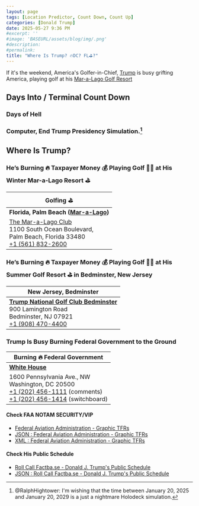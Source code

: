 ```yaml
---
layout: page
tags: [Location Predictor, Count Down, Count Up]
categories: [Donald Trump]
date: 2025-05-27 9:36 PM
#excerpt: ''
#image: 'BASEURL/assets/blog/img/.png'
#description:
#permalink:
title: "Where Is Trump? 🔥DC? FL⛳️?"
---
```


If it's the weekend, America's Golfer-in-Chief, [Trump](https://www.donaldjtrump.com/) is busy grifting America, playing golf at his [Mar-a-Lago Golf Resort](https://www.maralagoclub.com/)

## Days Into / Terminal Count Down 

### Days of Hell

<div id="daysSince"></div>

### Computer, End Trump Presidency Simulation.[^2025]

<div id="daysRemaining"></div>

[^2025]: @RalphHightower: I'm wishing that the time between January 20, 2025 and January 20, 2029 is a just a nightmare Holodeck[^2029] simulation. 

[^2029]: [Begin Program: The Reality Of Building a Holodeck Today / Star Trek](https://www.startrek.com/news/begin-program-the-reality-of-building-a-holodeck-today)<br />Star Trek: The Next Generation<br />Published May 18, 2021<br />By Becca Caddy

## Where Is Trump?

<div class="post-content" id="golf">

<div id="golf-winter">

<h3> He’s Burning 🔥 Taxpayer Money 💰 Playing Golf 🏌️‍♂️ at His Winter Mar-a-Lago Resort ⛳️</h3>

| Golfing ⛳️ |
|---|
| **Florida, Palm Beach ([Mar-a-Lago](https://www.maralagoclub.com/))** |
| [The Mar-a-Lago Club](https://www.maralagoclub.com/)</a><br /> 1100 South Ocean Boulevard, <br /> Palm Beach, Florida 33480 <br /> <a class="page-link" href="tel+15618322600">+1 (561) 832-2600</a> |

</div>

<div id="golf-summer">

<h3> He’s Burning 🔥 Taxpayer Money 💰 Playing Golf 🏌️‍♂️ at His Summer Golf Resort ⛳️ in Bedminster,  New Jersey</h3>

| **New Jersey, Bedminster** |
|---|
| **[Trump National Golf Club Bedminster](https://www.trumpnationalbedminster.com/)** <br /> 900 Lamington Road <br /> Bedminster, NJ 07921 <br /> <a class="post-link" href="tel:+19084704400">+1 (908) 470-4400</a> |

</div>

</div>

<div class="post-content" id="burn">

<h3>Trump Is Busy Burning Federal Government to the Ground</h3>

| Burning 🔥 Federal Government |
|---|
| **[White House](https://www.whitehouse.gov/)** |
| 1600 Pennsylvania Ave., NW <br /> Washington, DC 20500 <br /> <a class="page-link" href="tel:+12024561111">+1 (202) 456-1111</a> (comments) <br /> <a class="page-link" href="tel:+12024561414">+1 (202) 456-1414</a> (switchboard) |

</div>

#### Check FAA NOTAM SECURITY/VIP

- [Federal Aviation Administration - Graphic TFRs](https://tfr.faa.gov/tfr3/?page=list)
- [JSON : Federal Aviation Administration - Graphic TFRs](https://tfr.faa.gov/tfr3/export/json)
- [XML : Federal Aviation Administration - Graphic TFRs](https://tfr.faa.gov/tfr3/export/xml)

#### Check His Public Schedule 

- [Roll Call Factba.se - Donald J. Trump's Public Schedule](https://rollcall.com/factbase/trump/topic/calendar/)
- [JSON : Roll Call Factba.se - Donald J. Trump's Public Schedule](https://media-cdn.factba.se/rss/json/trump/calendar-full.json)

<script>
    // Set your dates here (year, month (0-based), day, hour, minute)
    const startDate = new Date(2025, 0, 19, 0, 0);     // Jan 20, 2025 12:00 PM
    const endDate = new Date(2029, 0, 20, 12, 0, 0);      // Jan 20, 2029, 12:00 PM

    function getDaysDiff(from, to) {
      // Calculate difference in milliseconds
      const msPerDay = 24 * 60 * 60 * 1000;
      return Math.floor((to - from) / msPerDay);
    }

    function fmtPercent(real) {
      const pct = Math.round(real * 10000) / 100;
      percent = pct.toFixed(2);
      return percent;
    }

 function showElement(name) {
    const element = document.getElementById(name);
    if (element != null) {
        document.getElementById(name).style.display = 'block';
    }
}

function hideElement(name) {
    var element = document.getElementById(name);
    if (element != null) {
        element.style.display = 'none';
    }
}

function updateCounters() {
    showElement('burn');
    showElement('golf');
    const now = new Date();
    // Set time to noon for today
    now.setHours(12, 0, 0, 0);
    const daysSince = getDaysDiff(startDate, now);
    const daysRemaining = getDaysDiff(now, endDate);
    const daysTotal = getDaysDiff(startDate, endDate);
    const pctTermCompleted = daysSince / daysTotal;
    const pctTermRemaing = daysRemaining / daysTotal;
    
    weekDay = now.getDay(); // Sunday = 0
    month = now.getMonth(); // January = 0
    monthDay = now.getDate(); // 1-31
    var burn = document.getElementById('burn');
    var golf = document.getElementById('golf');
    
    const holiday = isHoliday(now);
    if (holiday)
        weekDay = 7;
    switch (weekDay) {
        case 0:
        case 6:
        case 7: // out of bounds special: holiday
            showElement('golf');
            hideElement('burn');
            if (isMarALagoOpen(date)) {
                showElement('golf-winter');
                hideElement('golf-summer');
            }
            else {
                showElement('golf-summer');
                hideElement('golf-winter');
            }
            break;
        case 1:
        case 2:
        case 3:
        case 4:
            showElement('burn');
            hideElement('golf');
            break;
        case 5: // special case: check time
            if (now.getHour() > 16) {
                showElement('golf');
                hideElement('burn');
           }
            else {
                showElement('burn');
                hideElement('golf');
            }
            break;
    }

    document.getElementById('daysSince').textContent = daysSince >= 0 ? daysSince + " days " + fmtPercent(pctTermCompleted) + "%" : "Event is in the future";
    document.getElementById('daysRemaining').textContent = daysRemaining >= 0 ? daysRemaining + " days " + fmtPercent(pctTermRemaing) + "%" : "Event has passed";
}

    updateCounters();
    
function isHoliday(date) {
    retVal = floatingHoliday(date);
    if (! retVal)
        retVal = fixedHoliday(date);
    return (retVal);
}

//floating holidays (shift to Friday or Monday if on weekend)
//1. New Year's Day (January 1)
//2. Juneteenth National Independence Day (June 19)
//3. Independence Day (July 4)
//4. Veterans Day (November 11)
//5. Christmas Day (December 25)
function floatingHoliday(param) { // 1

    const today = new Date(param);
    const monthDay = today.getDate(); // 1-31

    shift = 0;
    day = today.getDay();
    switch (day) { //2
        case 0: // Sunday
            shift = 1;
            break;
        case 6: // Saturday
            shift = -1;
            break;
    } //2

    var retVal = false;

    floatDay = new Date(today);
    floatDay.setDate(today.getDate() + shift);
    const month = floatDay.getMonth() + 1; // January = 0
    const weekDay = floatDay.getDay(); // Sunday = 0
    const dateMonth = floatDay.getDate();
    switch (month) { //2
        // January 1 (12/31, 1/2)
        case 1: // January
            retVal = (dateMonth == 1 ? true : (dateMonth - shift) == 1 ? true : false);
            break;
        // June 19 (6/18, 6/20)
        case 6: // June
            retVal = (dateMonth == 19 ? true : (dateMonth - shift) == 19 ? true : false);
            break;
        // July 4 (7/3, 7/5)
        case 7: // July
            retVal = (dateMonth == 4 ? true : (dateMonth - shift) == 19 ? true : false);
            break;
        // November 11 (11/10, 11/12)
        case 11: // November
            retVal = (dateMonth == 11 ? true : (dateMonth - shift) == 19 ? true : false);
            break;
        // December 25 (12/24, 12/26, 12/31: NYD)
        case 12: // December
            retVal = (dateMonth == 25 ? true : (dateMonth - shift) == 19 ? true : false)
                || ((dateMonth == 31) && (shift == -1) ? true: false);
//            retVal = (dateMonth == 25 ? true : (dateMonth - shift) = 25) ?  || (dateMonth == 31) && (shift == -1) ? true : false);
            break;
    } //2
    return (retVal);
} //1

//Fixed (fixed day of week)
//1. Birthday of Martin Luther King, Jr. (Third Monday in January) [15-21]
//2. Washington's Birthday (Also known as Presidents Day; third Monday in February) [15-21]
//3. Memorial Day (Last Monday in May) [25-31]
//4. Labor Day (First Monday in September) [01-07]
//5. Columbus Day (Second Monday in October) [08-14]
//6. Thanksgiving Day (Fourth Thursday in November) [22-28]
function fixedHoliday(param) { //1
    retVal = false;
    now = new Date(param);
    const month = now.getMonth() + 1;
    const weekDay = now.getDay(); // Sunday = 0
    const dateMonth = now.getDate();

    if (month != 11) { //2
        switch (weekDay) { //3
            case 1: // Monday
                switch (month) { //4
                    // Birthday of Martin Luther King, Jr. (Third Monday in January) [15-21]
                    case 1: // January
                        // Washington's Birthday (Also known as Presidents Day; third Monday in February) [15-21]
                    case 2: // February
                        retVal = ((15 <= dateMonth) && (dateMonth <= 21));
                    break;
                // Memorial Day (Last Monday in May) [25-31]
                case 5: // May
                    retVal = ((25 <= dateMonth) && (dateMonth <= 31));
                    break;
                // Labor Day (First Monday in September) [01-07]
                case 9: // September
                    retVal = ((1 <= dateMonth) && (dateMonth <= 7));
                    break;
                // Columbus Day
                case 10: // October (Second Monday in October) [08-14]
                    retVal = ((8 <= dateMonth) && (dateMonth <= 14));
                    break;
                } // 4
        } //3
    } //2
    else if ((month == 11) && (weekDay == 4)) { //2
        // Thanksgiving (Fourth Thursday in November) [22-28]
        retVal = ((22 <= dateMonth) && (dateMonth <= 28));
    } //2
    return (retVal);
} //1

function isMarALagoOpen(today) {
    dateToday = new Date(today);
    dateMothersDay = new Date(mothersDay(today));
    dateHalloween = new Date(dateToday.getFullYear(), 9, 31);
    return ((dateMothersDay <= dateToday) && (dateToday <= dateHalloween) ? false : true);
}

function mothersDay(param) {
    date = new Date(param);
    year = date.getFullYear();
    mayDay = new Date(year, 4, 1);
    weekDay = mayDay.getDay();
//May begins : Second Sunday 
//1:14
//2:13
//3:12
//4:11
//5:10
//6:9
//0:8
    secondSunday = (15 - (weekDay > 0 ? weekDay : 7));
    dateMotherDay = new Date(year, 4, secondSunday);
    return(dateMotherDay);
}

// <!--
// 01  02  03  04  05  06  07
// 08  09  10  11  12  13  14
// 15  16  17  18  19  20  21
// 22  23  24  25  26  27  28
// 29  30  31

//      01  02  03  04  05  06
// 07  08  09  10  11  12  13
// 14  15  16  17  18  19  20
// 21  22  23  24  25  26  27
// 28  29  30  31

//            01  02  03  04  05
// 06  07  08  09  10  11  12
// 13  14  15  16  17  18  19
// 20  21  22  23  24  25  26
// 27  28  29  30  31

//                 01  02  03  04
// 05  06  07  08  09  10  11
// 12  13  14  15  16  17  18
// 19  20  21  22  23  24  25
// 26  27  28  29  30  31

//                      01  02  03
// 04  05  06  07  08  09  10
// 11  12  13  14  15  16  17
// 18  19  20  21  22  23  24
// 25  26  27  28  29  30  31

//                           01  02
// 03  04  05  06  07  08  09
// 10  11  12  13  14  15  16
// 17  18  19  20  21  22  23
// 24  25  26  27  28  29  30
// 31

//                                01
// 02  03  04  05  06  07  08
// 09  10  11  12  13  14  15
// 16  17  18  19  20  21  22
// 23  24  25  26  27  28  29
// 30  31
// -->
</script>
